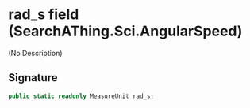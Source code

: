 # rad_s field (SearchAThing.Sci.AngularSpeed)
(No Description)

## Signature
```csharp
public static readonly MeasureUnit rad_s;
```

